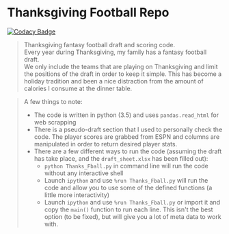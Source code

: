 # Thanksgiving Football Repo


[![Codacy Badge](https://api.codacy.com/project/badge/Grade/65ef5d3a1807415b9f6287475822e2b4)](https://www.codacy.com/manual/loganthomas/Thanksgiving_Football?utm_source=github.com&amp;utm_medium=referral&amp;utm_content=loganthomas/Thanksgiving_Football&amp;utm_campaign=Badge_Grade)

> Thanksgiving fantasy football draft and scoring code.  
> Every year during Thanksgiving, my family has a fantasy football draft.  
> We only include the teams that are playing on Thanksgiving and limit the positions of the draft in order to keep it simple. This has become a holiday tradition and been 
> a nice distraction from the amount of calories I consume at the dinner table.  

> A few things to note:
> - The code is written in python (3.5) and uses `pandas.read_html` for web scrapping
> - There is a pseudo-draft section that I used to personally check the code. The player scores are grabbed from ESPN and columns are manipulated in order to return desired player stats. 
> - There are a few different ways to run the code (assuming the draft has take place, and the `draft_sheet.xlsx` has been filled out):
>     + `python Thanks_Fball.py` in command line will run the code without any interactive shell
>     + Launch `ipython` and use `%run Thanks_Fball.py` will run the code and allow you to use some of the defined functions (a little more interactivity)
>     + Launch `ipython` and use `%run Thanks_Fball.py` or import it and copy the `main()` function to run each line. This isn't the best option (to be fixed), but will give you a lot of meta data to work with.

